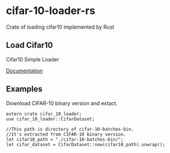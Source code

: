 # cifar-10-loader-rs
Crate of loading cifar10 implemented by Rust

## Load Cifar10
Cifar10 Simple Loader

[Documentation]("https://29rou.github.io/cifar-10-loader-rs/")

## Examples

Download CIFAR-10 binary version and extact.
```
extern crate cifar_10_loader;
use cifar_10_loader::CifarDataset;

//This path is directory of cifar-10-batches-bin.
//It's extracted from CIFAR-10 binary version.
let cifar10_path = "./cifar-10-batches-bin/";
let cifar_dataset = CifarDataset::new(cifar10_path).unwrap();
```
